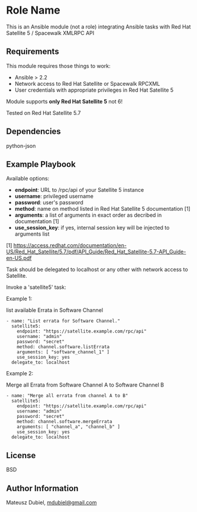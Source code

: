 Role Name
=========

This is an Ansible module (not a role) integrating Ansible tasks with Red Hat Satellite 5 / Spacewalk XMLRPC API

Requirements
------------

This module requires those things to work:
* Ansible > 2.2
* Network access to Red Hat Satellite or Spacewalk RPCXML
* User credentials with appropriate privileges in Red Hat Satellite 5

Module supports **only Red Hat Satellite 5** not 6!

Tested on Red Hat Satellite 5.7

Dependencies
------------

python-json

Example Playbook
----------------

Available options:

 * **endpoint**: URL to /rpc/api of your Satellite 5 instance
 * **username**: privileged username
 * **password**: user's password
 * **method**: name on method listed in Red Hat Satellite 5 documentation [1]
 * **arguments**: a list of arguments in exact order as decribed in documentation [1]
 * **use_session_key**: if yes, internal session key will be injected to arguments list

[1] https://access.redhat.com/documentation/en-US/Red_Hat_Satellite/5.7/pdf/API_Guide/Red_Hat_Satellite-5.7-API_Guide-en-US.pdf

Task should be delegated to localhost or any other with network access to Satellite.

Invoke a 'satellite5' task:

Example 1:

list available Errata in Software Channel

```
- name: "List errata for Software Channel."
  satellite5:
    endpoint: "https://satellite.example.com/rpc/api"
    username: "admin"
    password: "secret"
    method: channel.software.listErrata
    arguments: [ "software_channel_1" ]
    use_session_key: yes
  delegate_to: localhost
```

Example 2:

Merge all Errata from Software Channel A to Software Channel B

```
- name: "Merge all errata from channel A to B"
  satellite5:
    endpoint: "https://satellite.example.com/rpc/api"
    username: "admin"
    password: "secret"
    method: channel.software.mergeErrata
    arguments: [ "channel_a", "channel_b" ]
    use_session_key: yes
  delegate_to: localhost
```

License
-------

BSD

Author Information
------------------

Mateusz Dubiel, <mdubiel@gmail.com>
